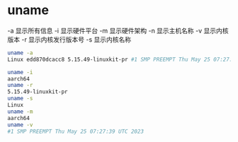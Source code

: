# uname

-a 显示所有信息
-i 显示硬件平台
-m 显示硬件架构
-n 显示主机名称
-v 显示内核版本
-r 显示内核发行版本号
-s 显示内核名称

```bash
uname -a
Linux edd870dcacc8 5.15.49-linuxkit-pr #1 SMP PREEMPT Thu May 25 07:27:39 UTC 2023 aarch64 aarch64 aarch64 GNU/Linux

uname -i
aarch64
uname -r
5.15.49-linuxkit-pr
uname -s
Linux
uname -m
aarch64
uname -v
#1 SMP PREEMPT Thu May 25 07:27:39 UTC 2023
```